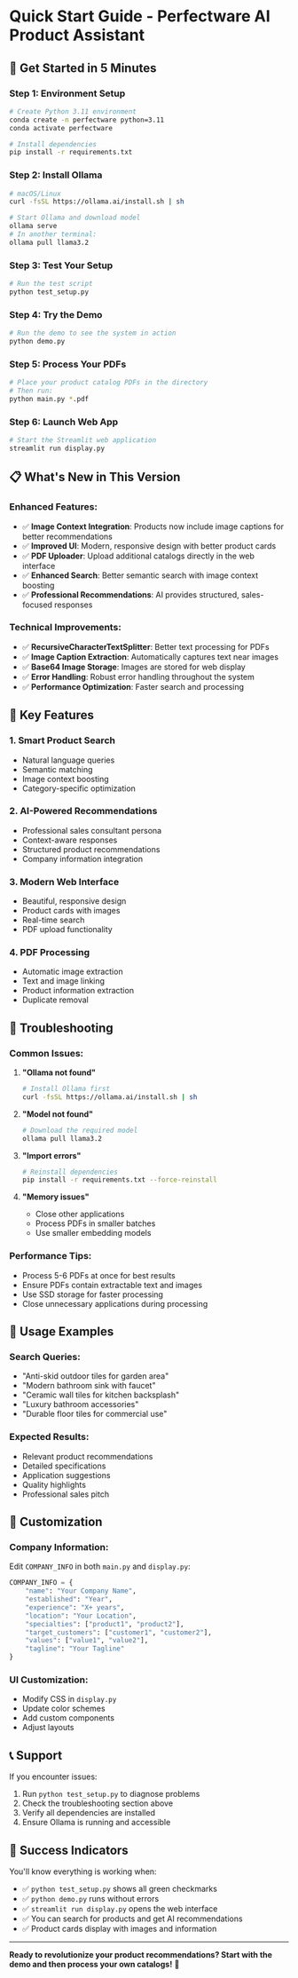 # Quick Start Guide - Perfectware AI Product Assistant

## 🚀 Get Started in 5 Minutes

### Step 1: Environment Setup
```bash
# Create Python 3.11 environment
conda create -n perfectware python=3.11
conda activate perfectware

# Install dependencies
pip install -r requirements.txt
```

### Step 2: Install Ollama
```bash
# macOS/Linux
curl -fsSL https://ollama.ai/install.sh | sh

# Start Ollama and download model
ollama serve
# In another terminal:
ollama pull llama3.2
```

### Step 3: Test Your Setup
```bash
# Run the test script
python test_setup.py
```

### Step 4: Try the Demo
```bash
# Run the demo to see the system in action
python demo.py
```

### Step 5: Process Your PDFs
```bash
# Place your product catalog PDFs in the directory
# Then run:
python main.py *.pdf
```

### Step 6: Launch Web App
```bash
# Start the Streamlit web application
streamlit run display.py
```

## 📋 What's New in This Version

### Enhanced Features:
- ✅ **Image Context Integration**: Products now include image captions for better recommendations
- ✅ **Improved UI**: Modern, responsive design with better product cards
- ✅ **PDF Uploader**: Upload additional catalogs directly in the web interface
- ✅ **Enhanced Search**: Better semantic search with image context boosting
- ✅ **Professional Recommendations**: AI provides structured, sales-focused responses

### Technical Improvements:
- ✅ **RecursiveCharacterTextSplitter**: Better text processing for PDFs
- ✅ **Image Caption Extraction**: Automatically captures text near images
- ✅ **Base64 Image Storage**: Images are stored for web display
- ✅ **Error Handling**: Robust error handling throughout the system
- ✅ **Performance Optimization**: Faster search and processing

## 🎯 Key Features

### 1. Smart Product Search
- Natural language queries
- Semantic matching
- Image context boosting
- Category-specific optimization

### 2. AI-Powered Recommendations
- Professional sales consultant persona
- Context-aware responses
- Structured product recommendations
- Company information integration

### 3. Modern Web Interface
- Beautiful, responsive design
- Product cards with images
- Real-time search
- PDF upload functionality

### 4. PDF Processing
- Automatic image extraction
- Text and image linking
- Product information extraction
- Duplicate removal

## 🔧 Troubleshooting

### Common Issues:

1. **"Ollama not found"**
   ```bash
   # Install Ollama first
   curl -fsSL https://ollama.ai/install.sh | sh
   ```

2. **"Model not found"**
   ```bash
   # Download the required model
   ollama pull llama3.2
   ```

3. **"Import errors"**
   ```bash
   # Reinstall dependencies
   pip install -r requirements.txt --force-reinstall
   ```

4. **"Memory issues"**
   - Close other applications
   - Process PDFs in smaller batches
   - Use smaller embedding models

### Performance Tips:
- Process 5-6 PDFs at once for best results
- Ensure PDFs contain extractable text and images
- Use SSD storage for faster processing
- Close unnecessary applications during processing

## 📱 Usage Examples

### Search Queries:
- "Anti-skid outdoor tiles for garden area"
- "Modern bathroom sink with faucet"
- "Ceramic wall tiles for kitchen backsplash"
- "Luxury bathroom accessories"
- "Durable floor tiles for commercial use"

### Expected Results:
- Relevant product recommendations
- Detailed specifications
- Application suggestions
- Quality highlights
- Professional sales pitch

## 🎨 Customization

### Company Information:
Edit `COMPANY_INFO` in both `main.py` and `display.py`:
```python
COMPANY_INFO = {
    "name": "Your Company Name",
    "established": "Year",
    "experience": "X+ years",
    "location": "Your Location",
    "specialties": ["product1", "product2"],
    "target_customers": ["customer1", "customer2"],
    "values": ["value1", "value2"],
    "tagline": "Your Tagline"
}
```

### UI Customization:
- Modify CSS in `display.py`
- Update color schemes
- Add custom components
- Adjust layouts

## 📞 Support

If you encounter issues:
1. Run `python test_setup.py` to diagnose problems
2. Check the troubleshooting section above
3. Verify all dependencies are installed
4. Ensure Ollama is running and accessible

## 🎉 Success Indicators

You'll know everything is working when:
- ✅ `python test_setup.py` shows all green checkmarks
- ✅ `python demo.py` runs without errors
- ✅ `streamlit run display.py` opens the web interface
- ✅ You can search for products and get AI recommendations
- ✅ Product cards display with images and information

---

**Ready to revolutionize your product recommendations? Start with the demo and then process your own catalogs!** 🚀 